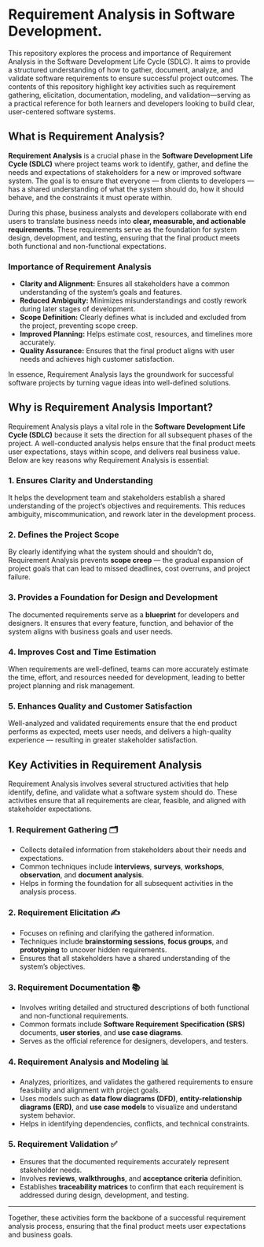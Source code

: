 # Requirement Analysis in Software Development.

This repository explores the process and importance of Requirement Analysis in the Software Development Life Cycle (SDLC). It aims to provide a structured understanding of how to gather, document, analyze, and validate software requirements to ensure successful project outcomes. The contents of this repository highlight key activities such as requirement gathering, elicitation, documentation, modeling, and validation—serving as a practical reference for both learners and developers looking to build clear, user-centered software systems.


## What is Requirement Analysis?

**Requirement Analysis** is a crucial phase in the **Software Development Life Cycle (SDLC)** where project teams work to identify, gather, and define the needs and expectations of stakeholders for a new or improved software system. The goal is to ensure that everyone — from clients to developers — has a shared understanding of what the system should do, how it should behave, and the constraints it must operate within.

During this phase, business analysts and developers collaborate with end users to translate business needs into **clear, measurable, and actionable requirements**. These requirements serve as the foundation for system design, development, and testing, ensuring that the final product meets both functional and non-functional expectations.

### Importance of Requirement Analysis

- **Clarity and Alignment:** Ensures all stakeholders have a common understanding of the system’s goals and features.  
- **Reduced Ambiguity:** Minimizes misunderstandings and costly rework during later stages of development.  
- **Scope Definition:** Clearly defines what is included and excluded from the project, preventing scope creep.  
- **Improved Planning:** Helps estimate cost, resources, and timelines more accurately.  
- **Quality Assurance:** Ensures that the final product aligns with user needs and achieves high customer satisfaction.

In essence, Requirement Analysis lays the groundwork for successful software projects by turning vague ideas into well-defined solutions.


## Why is Requirement Analysis Important?

Requirement Analysis plays a vital role in the **Software Development Life Cycle (SDLC)** because it sets the direction for all subsequent phases of the project. A well-conducted analysis helps ensure that the final product meets user expectations, stays within scope, and delivers real business value. Below are key reasons why Requirement Analysis is essential:

### 1. Ensures Clarity and Understanding  
It helps the development team and stakeholders establish a shared understanding of the project’s objectives and requirements. This reduces ambiguity, miscommunication, and rework later in the development process.

### 2. Defines the Project Scope  
By clearly identifying what the system should and shouldn’t do, Requirement Analysis prevents **scope creep** — the gradual expansion of project goals that can lead to missed deadlines, cost overruns, and project failure.

### 3. Provides a Foundation for Design and Development  
The documented requirements serve as a **blueprint** for developers and designers. It ensures that every feature, function, and behavior of the system aligns with business goals and user needs.

### 4. Improves Cost and Time Estimation  
When requirements are well-defined, teams can more accurately estimate the time, effort, and resources needed for development, leading to better project planning and risk management.

### 5. Enhances Quality and Customer Satisfaction  
Well-analyzed and validated requirements ensure that the end product performs as expected, meets user needs, and delivers a high-quality experience — resulting in greater stakeholder satisfaction.


## Key Activities in Requirement Analysis

Requirement Analysis involves several structured activities that help identify, define, and validate what a software system should do. These activities ensure that all requirements are clear, feasible, and aligned with stakeholder expectations.

### 1. Requirement Gathering 🗂️
- Collects detailed information from stakeholders about their needs and expectations.  
- Common techniques include **interviews**, **surveys**, **workshops**, **observation**, and **document analysis**.  
- Helps in forming the foundation for all subsequent activities in the analysis process.

### 2. Requirement Elicitation ✍️
- Focuses on refining and clarifying the gathered information.  
- Techniques include **brainstorming sessions**, **focus groups**, and **prototyping** to uncover hidden requirements.  
- Ensures that all stakeholders have a shared understanding of the system’s objectives.

### 3. Requirement Documentation 📚
- Involves writing detailed and structured descriptions of both functional and non-functional requirements.  
- Common formats include **Software Requirement Specification (SRS)** documents, **user stories**, and **use case diagrams**.  
- Serves as the official reference for designers, developers, and testers.

### 4. Requirement Analysis and Modeling 📊
- Analyzes, prioritizes, and validates the gathered requirements to ensure feasibility and alignment with project goals.  
- Uses models such as **data flow diagrams (DFD)**, **entity-relationship diagrams (ERD)**, and **use case models** to visualize and understand system behavior.  
- Helps in identifying dependencies, conflicts, and technical constraints.

### 5. Requirement Validation ✅
- Ensures that the documented requirements accurately represent stakeholder needs.  
- Involves **reviews**, **walkthroughs**, and **acceptance criteria** definition.  
- Establishes **traceability matrices** to confirm that each requirement is addressed during design, development, and testing.

---

Together, these activities form the backbone of a successful requirement analysis process, ensuring that the final product meets user expectations and business goals.
